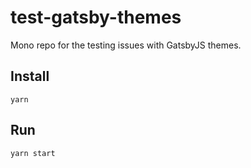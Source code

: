 # test-gatsby-themes

Mono repo for the testing issues with GatsbyJS themes.

## Install

```
yarn
```

## Run

```
yarn start
```
